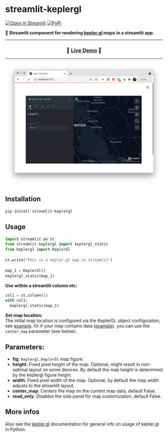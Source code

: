 # streamlit-keplergl

[![Open in Streamlit](https://static.streamlit.io/badges/streamlit_badge_black_white.svg)](https://share.streamlit.io/chrieke/streamlit-keplergl/main/examples/streamlit-keplergl-example.py)
[![PyPi](https://img.shields.io/pypi/v/streamlit-keplergl)](https://pypi.org/project/streamlit-keplergl/)

**🗾 Streamlit component for rendering [kepler.gl](https://docs.kepler.gl/docs/keplergl-jupyter#2-add-data) maps
in a streamlit app.**

---

<h3 align="center">
  🎈 <a href="https://share.streamlit.io/chrieke/streamlit-keplergl/main/examples/streamlit-keplergl-example.py">Live Demo</a> 🎈
</h3>

---

<p align="center">
    <img src="./examples/example-screenshot.png" width=700></a>
</p>

## Installation

```bash
pip install streamlit-keplergl
```

## Usage

```python
import streamlit as st
from streamlit_keplergl import keplergl_static
from keplergl import KeplerGl

st.write("This is a kepler.gl map in streamlit")

map_1 = KeplerGl()
keplergl_static(map_1)
```

**Use within a streamlit column etc:**
```python
col1 = st.column(1)
with col1:
  keplergl_static(map_1)
```

**Set map location:**  
The initial map location is configured via the KeplerGL object configuration, see
[example](https://github.com/chrieke/streamlit-keplergl/issues/4#issuecomment-1011207633). Or if your map contains data
([example](https://github.com/chrieke/streamlit-keplergl/blob/main/examples/streamlit-keplergl-example-with-data.py)), 
you can use the `center_map` parameter (see below).


## Parameters:
- **fig**: `keplergl.KeplerGl` map figure.
- **height**: Fixed pixel height of the map. Optional, might result in non-optimal layout on some devices. By
  default the map height is determined by the keplergl figure height.
- **width**: Fixed pixel width of the map. Optional, by default the map width adjusts to the streamlit layout.
- **center_map**: Centers the map on the current map data, default False.
- **read_only**: Disables the side panel for map customization, default False.


## More infos

Also see the [kepler.gl](https://docs.kepler.gl/docs/keplergl-jupyter#2-add-data) documentation
for general info on usage of kepler.gl in Python.
